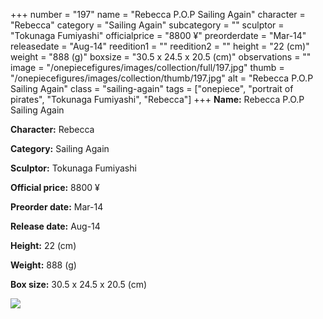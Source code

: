 +++
number = "197"
name = "Rebecca P.O.P Sailing Again"
character = "Rebecca"
category = "Sailing Again"
subcategory = ""
sculptor = "Tokunaga Fumiyashi"
officialprice = "8800 ¥"
preorderdate = "Mar-14"
releasedate = "Aug-14"
reedition1 = ""
reedition2 = ""
height = "22 (cm)"
weight = "888 (g)"
boxsize = "30.5 x 24.5 x 20.5 (cm)"
observations = ""
image = "/onepiecefigures/images/collection/full/197.jpg"
thumb = "/onepiecefigures/images/collection/thumb/197.jpg"
alt = "Rebecca P.O.P Sailing Again"
class = "sailing-again"
tags = ["onepiece", "portrait of pirates", "Tokunaga Fumiyashi", "Rebecca"]
+++
**Name:** Rebecca P.O.P Sailing Again

**Character:** Rebecca

**Category:** Sailing Again 

**Sculptor:** Tokunaga Fumiyashi

**Official price:** 8800 ¥

**Preorder date:** Mar-14

**Release date:** Aug-14

**Height:** 22 (cm)

**Weight:** 888 (g)

**Box size:** 30.5 x 24.5 x 20.5 (cm)

<img src="/onepiecefigures/images/collection/thumb/197.jpg">
